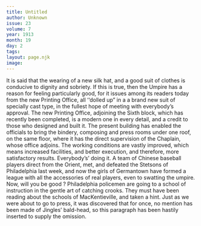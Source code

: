 ```yaml
---
title: Untitled
author: Unknown
issue: 23
volume: 7
year: 1913
month: 19
day: 2
tags:
layout: page.njk
image:
---
```

It is said that the wearing of a new silk hat, and a good suit of clothes is conducive to dignity and sobriety. If this is true, then the Umpire has a reason for feeling particularly good, for it issues among its readers today from the new Printing Office, all ‘‘dolled up” in a a brand new suit of specially cast type, in the fullest hope of meeting with everybody’s approval. The new Printing Office, adjoining the Sixth block, which has recently been completed, is a modern one in every detail, and a credit to those who designed and built it. The present building has enabled the officials to bring the bindery, composing and press rooms under one roof, on the same floor, where it has the direct supervision of the Chaplain, whose office adjoins. The working conditions are vastly improved, which means increased facilities, and better execution, and therefore, more satisfactory results. Everybody’s’ doing it. A team of Chinese baseball players direct from the Orient, met, and defeated the Stetsons of Philadelphia last week, and now the girls of Germantown have formed a league with all the accessories of real players, even to swatting the umpire. Now, will you be good ? Philadelphia policemen are going to a school of instruction in the gentle art of catching crooks. They must have been reading about the schools of MacKentieville, and taken a hint. Just as we were about to go to press, it was discovered that for once, no mention has been made of Jingles’ bald-head, so this paragraph has been hastily inserted to supply the omission. 


